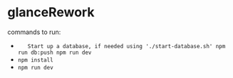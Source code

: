 # glanceRework

commands to run:
- `   Start up a database, if needed using './start-database.sh'
      npm run db:push
      npm run dev`
- `npm install`
- `npm run dev`
